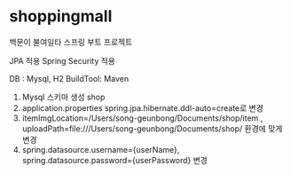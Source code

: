 # shoppingmall
백문이 불여일타 스프링 부트 프로젝트

JPA 적용
Spring Security 적용


DB : Mysql, H2
BuildTool: Maven

1. Mysql 스키마 생성 shop
2. application.properties spring.jpa.hibernate.ddl-auto=create로 변경
3. itemImgLocation=/Users/song-geunbong/Documents/shop/item , uploadPath=file:///Users/song-geunbong/Documents/shop/ 환경에 맞게 변경
4. spring.datasource.username={userName}, spring.datasource.password={userPassword} 변경
